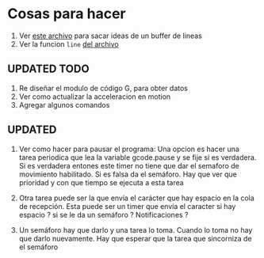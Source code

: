 Cosas para hacer
================

1. Ver [este archivo](~/Repositories/Contiki-ng-Attacks/os/dev/serial-line.c) para sacar ideas de un buffer de lineas
1. Ver la funcion `line` [del archivo](~/Repositories/GcodeCNCDemo/GcodeCNCDemo4AxisCNCShield/GcodeCNCDemo4AxisCNCShield.ino)



UPDATED TODO
------------

1. Re diseñar el modulo de código G, para obter datos
1. Ver como actualizar la acceleracion en motion
1. Agregar algunos comandos


UPDATED
-------

1. Ver como hacer para pausar el programa: Una opcion es hacer una tarea periodica 
que lea la variable gcode.pause y se fije si es verdadera. Si es verdadera entones 
este timer no tiene que dar el semaforo de movimiento habilitado. Si es falsa da
el semáforo. Hay que ver que prioridad y con que tiempo se ejecuta a esta tarea

2. Otra tarea puede ser la que envía el carácter que hay espacio en la cola de recepción.
Esta puede ser un timer que envía el caracter si hay espacio ? si se le da un semáforo ? 
Notificaciones ?

3. Un semáforo hay que darlo y una tarea lo toma. Cuando lo toma no hay que darlo nuevamente. Hay que esperar que
la tarea que sincorniza de el semáforo

